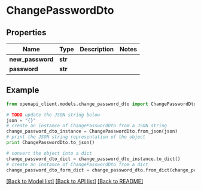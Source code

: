 # ChangePasswordDto


## Properties

Name | Type | Description | Notes
------------ | ------------- | ------------- | -------------
**new_password** | **str** |  | 
**password** | **str** |  | 

## Example

```python
from openapi_client.models.change_password_dto import ChangePasswordDto

# TODO update the JSON string below
json = "{}"
# create an instance of ChangePasswordDto from a JSON string
change_password_dto_instance = ChangePasswordDto.from_json(json)
# print the JSON string representation of the object
print ChangePasswordDto.to_json()

# convert the object into a dict
change_password_dto_dict = change_password_dto_instance.to_dict()
# create an instance of ChangePasswordDto from a dict
change_password_dto_form_dict = change_password_dto.from_dict(change_password_dto_dict)
```
[[Back to Model list]](../README.md#documentation-for-models) [[Back to API list]](../README.md#documentation-for-api-endpoints) [[Back to README]](../README.md)


